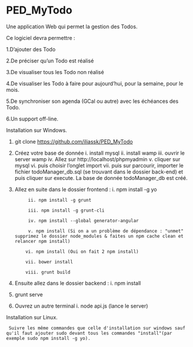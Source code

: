 # PED_MyTodo
Une application Web qui permet la gestion des Todos. 

Ce logiciel devra permettre :

  1.D’ajouter des Todo

  2.De préciser qu’un Todo est réalisé

  3.De visualiser tous les Todo non réalisé

  4.De visualiser les Todo à faire pour aujourd’hui, pour la semaine, pour le mois.

  5.De synchroniser son agenda (GCal ou autre) avec les échéances des Todo.

  6.Un support off-line.


Installation sur Windows.

1. git clone https://github.com/iliassk/PED_MyTodo

2. Créez votre base de donnée
    i. install mysql
    ii. install wamp
    iii. ouvrir le server wamp
    iv. Allez sur http://localhost/phpmyadmin
    v. cliquer sur mysql
    vi. puis choisir l’onglet import
    vii. puis sur parcourir, importer le fichier todoManager_db.sql (se trouvant dans le dossier back-end) et puis cliquer sur execute. La base de donnée todoManager_db est créé.

3. Allez en suite dans le dossier frontend :
            i. npm install -g yo

            ii. npm install -g grunt

            iii. npm install -g grunt-cli

            iv. npm install --global generator-angular

            v. npm install (Si on a un problème de dépendance : "unmet" supprimez le dossier node_modules & faites un npm cache clean et relancer npm install)

           vi. npm install (Oui on fait 2 npm install)

           vii. bower install

           viii. grunt build

4. Ensuite allez dans le dossier backend :
           i. npm install

5. grunt serve

6. Ouvrez un autre terminal
          i. node api.js (lance le server)


Installation sur Linux.

     Suivre les même commandes que celle d'installation sur windows sauf qu'il faut ajouter sudo devant tous les commandes "install"(par exemple sudo npm install -g yo).







